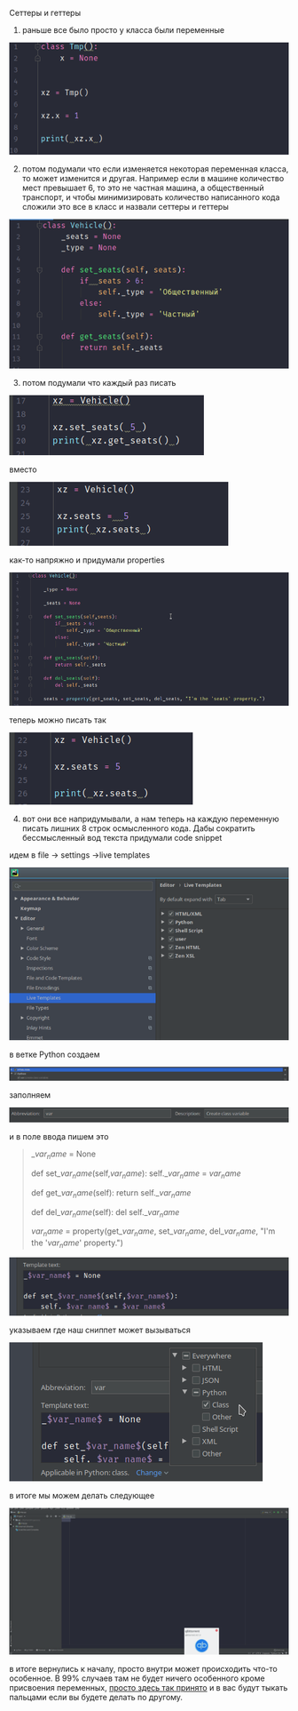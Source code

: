 Сеттеры и геттеры

1) раньше все было просто у класса были переменные

![alt text](image/image1.png "xzxz")

 
2) потом подумали что если изменяется некоторая переменная класса, то может изменится и другая.  Например если в машине количество мест превышает 6, то это не частная машина, а общественный транспорт, и чтобы минимизировать количество написанного кода сложили это все в класс и назвали  сеттеры и геттеры

 ![alt text](image/image2.png "xzxz")

3) потом подумали что каждый раз писать

 ![alt text](image/image3.png "xzxz")

вместо

 ![alt text](image/image4.png "xzxz")



как-то напряжно и придумали properties

 ![alt text](image/image5.png "xzxz")

теперь можно писать так

 ![alt text](image/image6.png "xzxz")

4) вот они все напридумывали, а нам теперь на каждую переменную  писать лишних 8 строк осмысленного кода.  Дабы сократить бессмысленный вод текста придумали code snippet

идем в file → settings →live templates

 ![alt text](image/image7.png "xzxz")

в ветке Python создаем

 ![alt text](image/image8.png "xzxz")

заполняем

 ![alt text](image/image9.png "xzxz")

и в поле ввода пишем это


>_$var_name$ = None
>
>def set_$var_name$(self,$var_name$):
>    self._$var_name$ = $var_name$
>
>def get_$var_name$(self):
>    return self._$var_name$
>
>def del_$var_name$(self):
>    del self._$var_name$
>
>$var_name$ = property(get_$var_name$, set_$var_name$, del_$var_name$, "I'm the '$var_name$' property.")

 ![alt text](image/image10.png "xzxz")

указываем где наш сниппет может вызываться

 ![alt text](image/image11.png "xzxz")


в итоге мы можем делать следующее

 ![alt text](image/image12.gif "xzxz")

в итоге вернулись к началу, просто внутри  может происходить что-то особенное.  В 99% случаев там не будет ничего особенного кроме присвоения переменных,  [просто здесь так принято](https://onedio.ru/news/zanimatelnaya-sociologiya-5-obezyan-lestnicy-i-banany-12717) и в вас будут тыкать пальцами если вы будете делать по другому.

